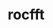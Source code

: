 ---
title: "rocfft"
layout: cache
categories: [package, develop]
meta: {"versions": ["6.1.2", "6.2.1"], "compilers": ["gcc@=11.4.0", "gcc@=13.2.0"], "oss": ["ubuntu22.04", "ubuntu24.04"], "platforms": ["linux"], "targets": ["x86_64_v3"], "stacks": ["e4s", "ml-linux-x86_64-rocm", "root"], "num_specs": 17, "num_specs_by_stack": {"e4s": 9, "root": 17, "ml-linux-x86_64-rocm": 8}}
spec_details: [{"hash": "7pfk53g5hfr2fgmtsxu6qumprhikhy3g", "compiler": "gcc@=11.4.0", "versions": ["6.2.1"], "os": "ubuntu22.04", "platform": "linux", "target": "x86_64_v3", "variants": ["amdgpu_target=auto", "amdgpu_target_sram_ecc=auto", "~asan", "build_system=cmake", "build_type=Release", "generator=make", "~ipo", "patches=0f79d30"], "stacks": ["e4s", "root"], "size": "-", "tarball": "https://binaries.spack.io/develop/build_cache/linux-ubuntu22.04-x86_64_v3/gcc-11.4.0/rocfft-6.2.1/linux-ubuntu22.04-x86_64_v3-gcc-11.4.0-rocfft-6.2.1-7pfk53g5hfr2fgmtsxu6qumprhikhy3g.spack"}, {"hash": "ry5w4z5thhc6zknk2vnfqvrkh6ppwyvi", "compiler": "gcc@=11.4.0", "versions": ["6.2.1"], "os": "ubuntu22.04", "platform": "linux", "target": "x86_64_v3", "variants": ["amdgpu_target=auto", "amdgpu_target_sram_ecc=auto", "~asan", "build_system=cmake", "build_type=Release", "generator=make", "~ipo", "patches=0f79d30"], "stacks": ["e4s", "root"], "size": "-", "tarball": "https://binaries.spack.io/develop/build_cache/linux-ubuntu22.04-x86_64_v3/gcc-11.4.0/rocfft-6.2.1/linux-ubuntu22.04-x86_64_v3-gcc-11.4.0-rocfft-6.2.1-ry5w4z5thhc6zknk2vnfqvrkh6ppwyvi.spack"}, {"hash": "apczgqfovvsb3qi3vbq5fqg63ijvxv27", "compiler": "gcc@=11.4.0", "versions": ["6.2.1"], "os": "ubuntu22.04", "platform": "linux", "target": "x86_64_v3", "variants": ["amdgpu_target=auto", "amdgpu_target_sram_ecc=auto", "~asan", "build_system=cmake", "build_type=Release", "generator=make", "~ipo", "patches=0f79d30"], "stacks": ["e4s", "root"], "size": "-", "tarball": "https://binaries.spack.io/develop/build_cache/linux-ubuntu22.04-x86_64_v3/gcc-11.4.0/rocfft-6.2.1/linux-ubuntu22.04-x86_64_v3-gcc-11.4.0-rocfft-6.2.1-apczgqfovvsb3qi3vbq5fqg63ijvxv27.spack"}, {"hash": "4catc25qwf56kb4ed3wlzkjgshhepyhg", "compiler": "gcc@=11.4.0", "versions": ["6.2.1"], "os": "ubuntu22.04", "platform": "linux", "target": "x86_64_v3", "variants": ["amdgpu_target=auto", "amdgpu_target_sram_ecc=auto", "~asan", "build_system=cmake", "build_type=Release", "generator=make", "~ipo", "patches=0f79d30"], "stacks": ["e4s", "root"], "size": "-", "tarball": "https://binaries.spack.io/develop/build_cache/linux-ubuntu22.04-x86_64_v3/gcc-11.4.0/rocfft-6.2.1/linux-ubuntu22.04-x86_64_v3-gcc-11.4.0-rocfft-6.2.1-4catc25qwf56kb4ed3wlzkjgshhepyhg.spack"}, {"hash": "wh2li6etv6gmqyid7nytp7r7ubjhe3ir", "compiler": "gcc@=11.4.0", "versions": ["6.2.1"], "os": "ubuntu22.04", "platform": "linux", "target": "x86_64_v3", "variants": ["amdgpu_target=auto", "amdgpu_target_sram_ecc=auto", "~asan", "build_system=cmake", "build_type=Release", "generator=make", "~ipo", "patches=0f79d30"], "stacks": ["e4s", "root"], "size": "-", "tarball": "https://binaries.spack.io/develop/build_cache/linux-ubuntu22.04-x86_64_v3/gcc-11.4.0/rocfft-6.2.1/linux-ubuntu22.04-x86_64_v3-gcc-11.4.0-rocfft-6.2.1-wh2li6etv6gmqyid7nytp7r7ubjhe3ir.spack"}, {"hash": "3avnymllgrlvisuhvir5idtluqrkgpid", "compiler": "gcc@=11.4.0", "versions": ["6.2.1"], "os": "ubuntu22.04", "platform": "linux", "target": "x86_64_v3", "variants": ["amdgpu_target=auto", "amdgpu_target_sram_ecc=auto", "~asan", "build_system=cmake", "build_type=Release", "generator=make", "~ipo", "patches=0f79d30"], "stacks": ["e4s", "root"], "size": "-", "tarball": "https://binaries.spack.io/develop/build_cache/linux-ubuntu22.04-x86_64_v3/gcc-11.4.0/rocfft-6.2.1/linux-ubuntu22.04-x86_64_v3-gcc-11.4.0-rocfft-6.2.1-3avnymllgrlvisuhvir5idtluqrkgpid.spack"}, {"hash": "6f4mcer5ejclo4itinq4xm6b7kk6n3fq", "compiler": "gcc@=11.4.0", "versions": ["6.2.1"], "os": "ubuntu22.04", "platform": "linux", "target": "x86_64_v3", "variants": ["amdgpu_target=auto", "amdgpu_target_sram_ecc=auto", "~asan", "build_system=cmake", "build_type=Release", "generator=make", "~ipo", "patches=0f79d30"], "stacks": ["e4s", "root"], "size": "-", "tarball": "https://binaries.spack.io/develop/build_cache/linux-ubuntu22.04-x86_64_v3/gcc-11.4.0/rocfft-6.2.1/linux-ubuntu22.04-x86_64_v3-gcc-11.4.0-rocfft-6.2.1-6f4mcer5ejclo4itinq4xm6b7kk6n3fq.spack"}, {"hash": "hpmmfjyhpop63jaalnwfbnlnwer3kncf", "compiler": "gcc@=11.4.0", "versions": ["6.2.1"], "os": "ubuntu22.04", "platform": "linux", "target": "x86_64_v3", "variants": ["amdgpu_target=auto", "amdgpu_target_sram_ecc=auto", "~asan", "build_system=cmake", "build_type=Release", "generator=make", "~ipo", "patches=0f79d30"], "stacks": ["e4s", "root"], "size": "-", "tarball": "https://binaries.spack.io/develop/build_cache/linux-ubuntu22.04-x86_64_v3/gcc-11.4.0/rocfft-6.2.1/linux-ubuntu22.04-x86_64_v3-gcc-11.4.0-rocfft-6.2.1-hpmmfjyhpop63jaalnwfbnlnwer3kncf.spack"}, {"hash": "wabdvvwc77i7qwghuhly47ryznfbjjqx", "compiler": "gcc@=11.4.0", "versions": ["6.2.1"], "os": "ubuntu22.04", "platform": "linux", "target": "x86_64_v3", "variants": ["amdgpu_target=auto", "amdgpu_target_sram_ecc=auto", "~asan", "build_system=cmake", "build_type=Release", "generator=make", "~ipo", "patches=0f79d30"], "stacks": ["e4s", "root"], "size": "-", "tarball": "https://binaries.spack.io/develop/build_cache/linux-ubuntu22.04-x86_64_v3/gcc-11.4.0/rocfft-6.2.1/linux-ubuntu22.04-x86_64_v3-gcc-11.4.0-rocfft-6.2.1-wabdvvwc77i7qwghuhly47ryznfbjjqx.spack"}, {"hash": "65xowcorwzfs3337xlsasrfaizq5obbp", "compiler": "gcc@=13.2.0", "versions": ["6.1.2"], "os": "ubuntu24.04", "platform": "linux", "target": "x86_64_v3", "variants": ["amdgpu_target=gfx90a", "amdgpu_target_sram_ecc=auto", "~asan", "build_system=cmake", "build_type=Release", "generator=make", "~ipo", "patches=0f79d30"], "stacks": ["ml-linux-x86_64-rocm", "root"], "size": "-", "tarball": "https://binaries.spack.io/develop/build_cache/linux-ubuntu24.04-x86_64_v3/gcc-13.2.0/rocfft-6.1.2/linux-ubuntu24.04-x86_64_v3-gcc-13.2.0-rocfft-6.1.2-65xowcorwzfs3337xlsasrfaizq5obbp.spack"}, {"hash": "ocym67e2gkbddgjynubzkc3rjpduwx3u", "compiler": "gcc@=13.2.0", "versions": ["6.1.2"], "os": "ubuntu24.04", "platform": "linux", "target": "x86_64_v3", "variants": ["amdgpu_target=gfx90a", "amdgpu_target_sram_ecc=auto", "~asan", "build_system=cmake", "build_type=Release", "generator=make", "~ipo", "patches=0f79d30"], "stacks": ["ml-linux-x86_64-rocm", "root"], "size": "-", "tarball": "https://binaries.spack.io/develop/build_cache/linux-ubuntu24.04-x86_64_v3/gcc-13.2.0/rocfft-6.1.2/linux-ubuntu24.04-x86_64_v3-gcc-13.2.0-rocfft-6.1.2-ocym67e2gkbddgjynubzkc3rjpduwx3u.spack"}, {"hash": "bceyyfp2y5lhmaz2mle2nat6gswffui4", "compiler": "gcc@=13.2.0", "versions": ["6.1.2"], "os": "ubuntu24.04", "platform": "linux", "target": "x86_64_v3", "variants": ["amdgpu_target=gfx90a", "amdgpu_target_sram_ecc=auto", "~asan", "build_system=cmake", "build_type=Release", "generator=make", "~ipo", "patches=0f79d30"], "stacks": ["ml-linux-x86_64-rocm", "root"], "size": "-", "tarball": "https://binaries.spack.io/develop/build_cache/linux-ubuntu24.04-x86_64_v3/gcc-13.2.0/rocfft-6.1.2/linux-ubuntu24.04-x86_64_v3-gcc-13.2.0-rocfft-6.1.2-bceyyfp2y5lhmaz2mle2nat6gswffui4.spack"}, {"hash": "4ecsjnghqye5qzs7ubxyauyn7jpkti6d", "compiler": "gcc@=13.2.0", "versions": ["6.1.2"], "os": "ubuntu24.04", "platform": "linux", "target": "x86_64_v3", "variants": ["amdgpu_target=gfx90a", "amdgpu_target_sram_ecc=auto", "~asan", "build_system=cmake", "build_type=Release", "generator=make", "~ipo", "patches=0f79d30"], "stacks": ["ml-linux-x86_64-rocm", "root"], "size": "-", "tarball": "https://binaries.spack.io/develop/build_cache/linux-ubuntu24.04-x86_64_v3/gcc-13.2.0/rocfft-6.1.2/linux-ubuntu24.04-x86_64_v3-gcc-13.2.0-rocfft-6.1.2-4ecsjnghqye5qzs7ubxyauyn7jpkti6d.spack"}, {"hash": "yebddv2kco55dl3sbwlvupznfvns3qqj", "compiler": "gcc@=13.2.0", "versions": ["6.1.2"], "os": "ubuntu24.04", "platform": "linux", "target": "x86_64_v3", "variants": ["amdgpu_target=gfx90a", "amdgpu_target_sram_ecc=auto", "~asan", "build_system=cmake", "build_type=Release", "generator=make", "~ipo", "patches=0f79d30"], "stacks": ["ml-linux-x86_64-rocm", "root"], "size": "-", "tarball": "https://binaries.spack.io/develop/build_cache/linux-ubuntu24.04-x86_64_v3/gcc-13.2.0/rocfft-6.1.2/linux-ubuntu24.04-x86_64_v3-gcc-13.2.0-rocfft-6.1.2-yebddv2kco55dl3sbwlvupznfvns3qqj.spack"}, {"hash": "ktzlvv2gioaogy4nbmfw3vzvkm5qu36r", "compiler": "gcc@=13.2.0", "versions": ["6.1.2"], "os": "ubuntu24.04", "platform": "linux", "target": "x86_64_v3", "variants": ["amdgpu_target=gfx90a", "amdgpu_target_sram_ecc=auto", "~asan", "build_system=cmake", "build_type=Release", "generator=make", "~ipo", "patches=0f79d30"], "stacks": ["ml-linux-x86_64-rocm", "root"], "size": "-", "tarball": "https://binaries.spack.io/develop/build_cache/linux-ubuntu24.04-x86_64_v3/gcc-13.2.0/rocfft-6.1.2/linux-ubuntu24.04-x86_64_v3-gcc-13.2.0-rocfft-6.1.2-ktzlvv2gioaogy4nbmfw3vzvkm5qu36r.spack"}, {"hash": "5ttpodierwg5nuxfsawublnro6ifv3ku", "compiler": "gcc@=13.2.0", "versions": ["6.1.2"], "os": "ubuntu24.04", "platform": "linux", "target": "x86_64_v3", "variants": ["amdgpu_target=gfx90a", "amdgpu_target_sram_ecc=auto", "~asan", "build_system=cmake", "build_type=Release", "generator=make", "~ipo", "patches=0f79d30"], "stacks": ["ml-linux-x86_64-rocm", "root"], "size": "-", "tarball": "https://binaries.spack.io/develop/build_cache/linux-ubuntu24.04-x86_64_v3/gcc-13.2.0/rocfft-6.1.2/linux-ubuntu24.04-x86_64_v3-gcc-13.2.0-rocfft-6.1.2-5ttpodierwg5nuxfsawublnro6ifv3ku.spack"}, {"hash": "okguva2pmp464l6x7p5mnvu6gqyfl3ox", "compiler": "gcc@=13.2.0", "versions": ["6.1.2"], "os": "ubuntu24.04", "platform": "linux", "target": "x86_64_v3", "variants": ["amdgpu_target=gfx90a", "amdgpu_target_sram_ecc=auto", "~asan", "build_system=cmake", "build_type=Release", "generator=make", "~ipo", "patches=0f79d30"], "stacks": ["ml-linux-x86_64-rocm", "root"], "size": "-", "tarball": "https://binaries.spack.io/develop/build_cache/linux-ubuntu24.04-x86_64_v3/gcc-13.2.0/rocfft-6.1.2/linux-ubuntu24.04-x86_64_v3-gcc-13.2.0-rocfft-6.1.2-okguva2pmp464l6x7p5mnvu6gqyfl3ox.spack"}]
---